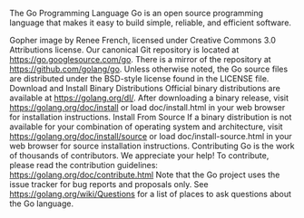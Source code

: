 The Go Programming Language
Go is an open source programming language that makes it easy to build simple,
reliable, and efficient software.

Gopher image by Renee French, licensed under Creative Commons 3.0 Attributions license.
Our canonical Git repository is located at https://go.googlesource.com/go.
There is a mirror of the repository at https://github.com/golang/go.
Unless otherwise noted, the Go source files are distributed under the
BSD-style license found in the LICENSE file.
Download and Install
Binary Distributions
Official binary distributions are available at https://golang.org/dl/.
After downloading a binary release, visit https://golang.org/doc/install
or load doc/install.html in your web browser for installation
instructions.
Install From Source
If a binary distribution is not available for your combination of
operating system and architecture, visit
https://golang.org/doc/install/source or load doc/install-source.html
in your web browser for source installation instructions.
Contributing
Go is the work of thousands of contributors. We appreciate your help!
To contribute, please read the contribution guidelines:
https://golang.org/doc/contribute.html
Note that the Go project uses the issue tracker for bug reports and
proposals only. See https://golang.org/wiki/Questions for a list of
places to ask questions about the Go language.
